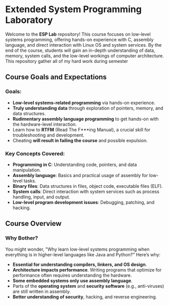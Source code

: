 # Extended System Programming Laboratory

Welcome to the **ESP Lab** repository! This course focuses on low-level systems programming, offering hands-on experience with C, assembly language, and direct interaction with Linux OS and system services. By the end of the course, students will gain an in-depth understanding of data, memory, system calls, and the low-level workings of computer architecture.
This repository gather all of my hard work during semester

## **Course Goals and Expectations**

### Goals:
- **Low-level systems-related programming** via hands-on experience.
- **Truly understanding data** through exploration of pointers, memory, and data structures.
- **Rudimentary assembly language programming** to get hands-on with the hardware-level interaction.
- Learn how to **RTFM** (Read The F***ing Manual), a crucial skill for troubleshooting and development.
- Cheating **will result in failing the course** and possible expulsion.

### Key Concepts Covered:
- **Programming in C**: Understanding code, pointers, and data manipulation.
- **Assembly language**: Basics and practical usage of assembly for low-level tasks.
- **Binary files**: Data structures in files, object code, executable files (ELF).
- **System calls**: Direct interaction with system services such as process handling, input, and output.
- **Low-level program development issues**: Debugging, patching, and hacking.

## **Course Overview**

### Why Bother?
You might wonder, "Why learn low-level systems programming when everything is in higher-level languages like Java and Python?" Here’s why:
- **Essential for understanding compilers, linkers, and OS design**.
- **Architecture impacts performance**. Writing programs that optimize for performance often requires understanding the hardware.
- **Some embedded systems only use assembly language**.
- Parts of the **operating system** and **security software** (e.g., anti-viruses) are still written in assembly.
- **Better understanding of security**, hacking, and reverse engineering.
